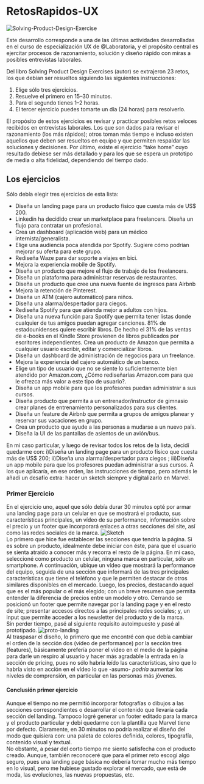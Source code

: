# RetosRapidos-UX  

![Solving-Product-Design-Exercise](https://image.ibb.co/nbKYkS/DUUc_Wn9_W0_AECn_z.jpg)

Este desarrollo corresponde a una de las últimas actividades desarrolladas en el curso de especialización UX de @Laboratoria, y el propósito central es ejercitar procesos de razonamiento, solución y diseño rápido con miras a posibles entrevistas laborales.

Del libro Solving Product Design Exercises (autor) se extrajeron 23 retos, los que debían ser resueltos siguiendo las siguientes instrucciones:

1. Elige sólo tres ejercicios.
2. Resuelve el primero en 15–30 minutos.
3. Para el segundo tienes 1–2 horas.
4. El tercer ejercicio puedes tomarte un día (24 horas) para resolverlo.

El propósito de estos ejercicios es revisar y practicar posibles retos veloces recibidos en entrevistas laborales. Los que son dados para revisar el razonamiento (los más rápidos); otros toman más tiempo e incluso existen aquellos que deben ser resueltos en equipo y que permiten respaldar las soluciones y decisiones. Por último, existe el ejercicio “take home” cuyo resultado debiese ser más detallado y para los que se espera un prototipo de media o alta fidelidad, dependiendo del tiempo dado.

## Los ejercicios 
Sólo debía elegir tres ejercicios de esta lista:

* Diseña un landing page para un producto físico que cuesta más de US$ 200.
* Linkedin ha decidido crear un marketplace para freelancers. Diseña un flujo para contratar un profesional.
* Crea un dashboard (aplicación web) para un médico internista/generalista.
* Elige una audiencia poca atendida por Spotify. Sugiere cómo podrían mejorar su oferta para este grupo.
* Rediseña Waze para dar soporte a viajes en bici.
* Mejora la experiencia mobile de Spotify.
* Diseña un producto que mejore el flujo de trabajo de los freelancers.
* Diseña un plataforma para administrar reservas de restaurantes.
* Diseña un producto que cree una nueva fuente de ingresos para Airbnb
* Mejora la retención de Pinterest.
* Diseña un ATM (cajero automático) para niños.
* Diseña una alarma/despertador para ciegos.
* Rediseña Spotify para que atienda mejor a adultos con hijos.
* Diseña una nueva función para Spotify que permita tener listas donde cualquier de tus amigos puedan agregar canciones.
81% de estadounidenses quiere escribir libros. De hecho el 31% de las ventas de e-books en el Kindle Store provienen de libros publicados por escritores independientes. Crea un producto de Amazon que permita a cualquier usuario escribir, editar y comercializar libros.
* Diseña un dashboard de administración de negocios para un freelance.
* Mejora la experiencia del cajero automático de un banco.
* Elige un tipo de usuario que no se siente lo suficientemente bien atendido por Amazon.com, ¿Cómo rediseñarías Amazon.com para que le ofrezca más valor a este tipo de usuario?.
* Diseña un app mobile para que los profesores puedan administrar a sus cursos.
* Diseña producto que permita a un entrenador/instructor de gimnasio crear planes de entrenamiento personalizados para sus clientes.
* Diseña un feature de Airbnb que permita a grupos de amigos planear y reservar sus vacaciones en grupo.
* Crea un producto que ayude a las personas a mudarse a un nuevo país.
* Diseña la UI de las pantallas de asientos de un avión/bus.
  
En mi caso particular, y luego de revisar todos los retos de la lista, decidí quedarme con: i)Diseña un landing page para un producto físico que cuesta más de US$ 200; ii)Diseña una alarma/despertador para ciegos ; iii)Diseña un app mobile para que los profesores puedan administrar a sus cursos. A los que aplicaría, en ese orden, las instrucciones de tiempo, pero además le añadí un desafío extra: hacer un sketch siempre y digitalizarlo en Marvel.

### Primer Ejercicio
En el ejercicio uno, aquel que sólo debía durar 30 minutos opté por armar una landing page para un celular en que se mostrará el producto, sus características principales, un vídeo de su performance, información sobre el precio y un footer que incorporará enlaces a otras secciones del site, así como las redes sociales de la marca.
![Sketch]( https://image.ibb.co/ennOn7/IMG_20180328_194523.jpg)  
Lo primero que hice fue establecer las secciones que tendría la página. Si es sobre un producto, idealmente debe iniciar con éste, para que el usuario se sienta atraído a conocer más y recorra el resto de la página. En mi caso, seleccioné como producto un celular, ninguna marca en particular, sólo un smartphone. A continuación, ubique un vídeo que mostrará la performance del equipo, seguida de una sección que informará de las tres principales características que tiene el teléfono y que le permiten destacar de otros similares disponibles en el mercado. Luego, los precios, destacando aquel que es el más popular o el más elegido; con un breve resumen que permita entender la diferencia de precios entre un modelo y otro. Cerrando se posicionó un footer que permite navegar por la landing page y en el resto de site; presentar accesos directos a las principales redes sociales; y, un input que permite acceder a los newsletter del producto y de la marca.  
Sin perder tiempo, pasé al siguiente requisito autoimpuesto y pasé al prototipado. 
![proto-landing]( https://image.ibb.co/hAefZn/dise_o_30_minutos.png)  
Al traspasar el diseño, lo primero que me encontré con que debía cambiar el orden de la sección dos (vídeo de performance) por la sección tres (features), básicamente prefería poner el vídeo en el medio de la página para darle un respiro al usuario y hacer más agradable la entrada en la sección de pricing, pues no sólo habría leído las características, sino que lo habría visto en acción en el vídeo lo que -asumo- *podría* aumentar los niveles de comprensión, en particular en las personas más jóvenes.  

#### Conclusión primer ejercicio
Aunque el tiempo no me permitió incorporar fotografías o dibujos a las secciones correspondientes o desarrollar el contenido que llevaría cada sección del landing. Tampoco logré generar un footer editado para la marca y el producto particular y debí quedarme con la plantilla que Marvel tiene por defecto. Claramente, en 30 minutos no podría realizar el diseño del modo que quisiera con: una paleta de colores definida, colores, tipografía, contenido visual y textual.  
No obstante, a pesar del corto tiempo me siento satisfecha con el producto creado. Aunque, también reconoceré que para el primer reto escogí algo seguro, pues una landing page básica no debería tomar mucho más tiempo en lo visual, pero me hubiese gustado explorar el mercado, que está de moda, las evoluciones, las nuevas propuestas, etc.


